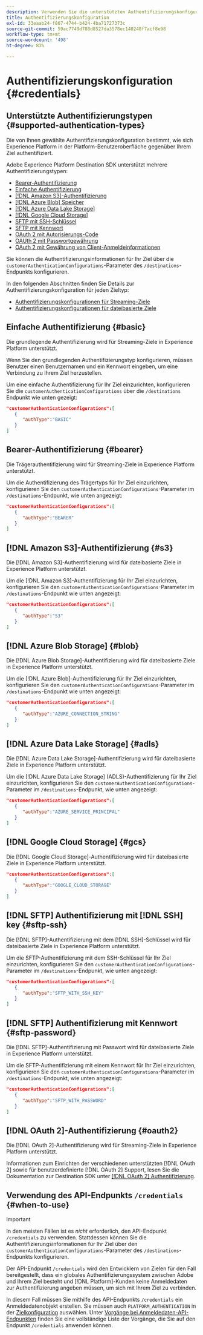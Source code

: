 ```yaml
---
description: Verwenden Sie die unterstützten Authentifizierungskonfigurationen im Adobe Experience Platform Destination SDK, um Benutzer zu authentifizieren und Daten für Ihren Zielendpunkt zu aktivieren.
title: Authentifizierungskonfiguration
exl-id: 33eaab24-f867-4744-b424-4ba71727373c
source-git-commit: 59ac7749d788d8527da3578ec140248f7acf8e98
workflow-type: tm+mt
source-wordcount: '498'
ht-degree: 83%

---
```


# Authentifizierungskonfiguration {#credentials}

## Unterstützte Authentifizierungstypen {#supported-authentication-types}

Die von Ihnen gewählte Authentifizierungskonfiguration bestimmt, wie sich Experience Platform in der Platform-Benutzeroberfläche gegenüber Ihrem Ziel authentifiziert.

Adobe Experience Platform Destination SDK unterstützt mehrere Authentifizierungstypen:

* [Bearer-Authentifizierung](#bearer)
* [Einfache Authentifizierung](#basic)
* [[!DNL Amazon S3]-Authentifizierung](#s3)
* [[!DNL Azure Blob] Speicher](#blob)
* [[!DNL Azure Data Lake Storage]](#adls)
* [[!DNL Google Cloud Storage]](#gcs)
* [SFTP mit SSH-Schlüssel](#sftp-ssh)
* [SFTP mit Kennwort](#sftp-password)
* [OAuth 2 mit Autorisierungs-Code](#oauth2)
* [OAUth 2 mit Passwortgewährung](#oauth2)
* [OAuth 2 mit Gewährung von Client-Anmeldeinformationen](#oauth2)

Sie können die Authentifizierungsinformationen für Ihr Ziel über die `customerAuthenticationConfigurations`-Parameter des `/destinations`-Endpunkts konfigurieren.

In den folgenden Abschnitten finden Sie Details zur Authentifizierungskonfiguration für jeden Zieltyp:

* [Authentifizierungskonfigurationen für Streaming-Ziele](destination-configuration.md#customer-authentication-configurations)
* [Authentifizierungskonfigurationen für dateibasierte Ziele](file-based-destination-configuration.md#customer-authentication-configurations)

## Einfache Authentifizierung {#basic}

Die grundlegende Authentifizierung wird für Streaming-Ziele in Experience Platform unterstützt.

Wenn Sie den grundlegenden Authentifizierungstyp konfigurieren, müssen Benutzer einen Benutzernamen und ein Kennwort eingeben, um eine Verbindung zu Ihrem Ziel herzustellen.

Um eine einfache Authentifizierung für Ihr Ziel einzurichten, konfigurieren Sie die `customerAuthenticationConfigurations` über die `/destinations` Endpunkt wie unten gezeigt:

```json
"customerAuthenticationConfigurations":[
   {
      "authType":"BASIC"
   }
]
```

## Bearer-Authentifizierung {#bearer}

Die Trägerauthentifizierung wird für Streaming-Ziele in Experience Platform unterstützt.

Um die Authentifizierung des Trägertyps für Ihr Ziel einzurichten, konfigurieren Sie den `customerAuthenticationConfigurations`-Parameter im `/destinations`-Endpunkt, wie unten angezeigt:

```json
"customerAuthenticationConfigurations":[
   {
      "authType":"BEARER"
   }
]
```

## [!DNL Amazon S3]-Authentifizierung {#s3}

Die [!DNL Amazon S3]-Authentifizierung wird für dateibasierte Ziele in Experience Platform unterstützt.

Um die [!DNL Amazon S3]-Authentifizierung für Ihr Ziel einzurichten, konfigurieren Sie den `customerAuthenticationConfigurations`-Parameter im `/destinations`-Endpunkt wie unten angezeigt:

```json
"customerAuthenticationConfigurations":[
   {
      "authType":"S3"
   }
]
```

## [!DNL Azure Blob Storage] {#blob}

Die [!DNL Azure Blob Storage]-Authentifizierung wird für dateibasierte Ziele in Experience Platform unterstützt.

Um die [!DNL Azure Blob]-Authentifizierung für Ihr Ziel einzurichten, konfigurieren Sie den `customerAuthenticationConfigurations`-Parameter im `/destinations`-Endpunkt wie unten angezeigt:

```json
"customerAuthenticationConfigurations":[
   {
      "authType":"AZURE_CONNECTION_STRING"
   }
]
```

## [!DNL Azure Data Lake Storage] {#adls}

Die [!DNL Azure Data Lake Storage]-Authentifizierung wird für dateibasierte Ziele in Experience Platform unterstützt.

Um die [!DNL Azure Data Lake Storage] (ADLS)-Authentifizierung für Ihr Ziel einzurichten, konfigurieren Sie den `customerAuthenticationConfigurations`-Parameter im `/destinations`-Endpunkt, wie unten angezeigt:

```json
"customerAuthenticationConfigurations":[
   {
      "authType":"AZURE_SERVICE_PRINCIPAL"
   }
]
```

## [!DNL Google Cloud Storage] {#gcs}

Die [!DNL Google Cloud Storage]-Authentifizierung wird für dateibasierte Ziele in Experience Platform unterstützt.

```json
"customerAuthenticationConfigurations":[
   {
      "authType":"GOOGLE_CLOUD_STORAGE"
   }
]
```


## [!DNL SFTP] Authentifizierung mit [!DNL SSH] key {#sftp-ssh}

Die [!DNL SFTP]-Authentifizierung mit dem [!DNL SSH]-Schlüssel wird für dateibasierte Ziele in Experience Platform unterstützt.

Um die SFTP-Authentifizierung mit dem SSH-Schlüssel für Ihr Ziel einzurichten, konfigurieren Sie den `customerAuthenticationConfigurations`-Parameter im `/destinations`-Endpunkt, wie unten angezeigt:

```json
"customerAuthenticationConfigurations":[
   {
      "authType":"SFTP_WITH_SSH_KEY"
   }
]
```

## [!DNL SFTP] Authentifizierung mit Kennwort {#sftp-password}

Die [!DNL SFTP]-Authentifizierung mit Passwort wird für dateibasierte Ziele in Experience Platform unterstützt.

Um die SFTP-Authentifizierung mit einem Kennwort für Ihr Ziel einzurichten, konfigurieren Sie den `customerAuthenticationConfigurations`-Parameter im `/destinations`-Endpunkt, wie unten angezeigt:

```json
"customerAuthenticationConfigurations":[
   {
      "authType":"SFTP_WITH_PASSWORD"
   }
]
```

## [!DNL OAuth 2]-Authentifizierung {#oauth2}

Die [!DNL OAuth 2]-Authentifizierung wird für Streaming-Ziele in Experience Platform unterstützt.

Informationen zum Einrichten der verschiedenen unterstützten [!DNL OAuth 2] sowie für benutzerdefinierte [!DNL OAuth 2] Support, lesen Sie die Dokumentation zur Destination SDK unter [[!DNL OAuth 2] Authentifizierung](./oauth2-authentication.md).


## Verwendung des API-Endpunkts `/credentials` {#when-to-use}

>[!IMPORTANT]
>
>In den meisten Fällen ist es *nicht* erforderlich, den API-Endpunkt `/credentials` zu verwenden. Stattdessen können Sie die Authentifizierungsinformationen für Ihr Ziel über den `customerAuthenticationConfigurations`-Parameter des `/destinations`-Endpunkts konfigurieren.

Der API-Endpunkt `/credentials` wird den Entwicklern von Zielen für den Fall bereitgestellt, dass ein globales Authentifizierungssystem zwischen Adobe und Ihrem Ziel besteht und [!DNL Platform]-Kunden keine Anmeldedaten zur Authentifizierung angeben müssen, um sich mit Ihrem Ziel zu verbinden.

In diesem Fall müssen Sie mithilfe des API-Endpunkts `/credentials` ein Anmeldedatenobjekt erstellen. Sie müssen auch `PLATFORM_AUTHENTICATION` in der [Zielkonfiguration](./destination-configuration.md#destination-delivery) auswählen. Unter [Vorgänge bei Anmeldedaten-API-Endpunkten](./credentials-configuration-api.md) finden Sie eine vollständige Liste der Vorgänge, die Sie auf den Endpunkt `/credentials` anwenden können.
